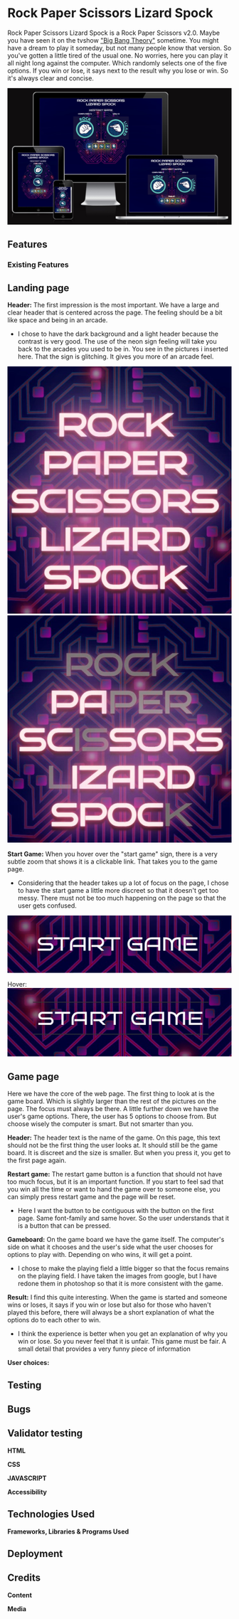 # Rock Paper Scissors Lizard Spock

Rock Paper Scissors Lizard Spock is a Rock Paper Scissors v2.0. Maybe you have seen it on the tvshow ["Big Bang Theory"](https://www.imdb.com/title/tt0898266/) sometime. 
You might have a dream to play it someday, but not many people know that version. So you've gotten a little tired of the usual one. No worries, here you can play it all night long against the computer. Which randomly selects one of the five options. 
If you win or lose, it says next to the result why you lose or win. So it's always clear and concise.

![Lighthouse picture](/assets/images/images%20readme/readme_file_am_i_responsive.jpg)

## Features

### **Existing Features**

## Landing page

**Header:**
The first impression is the most important. We have a large and clear header that is centered across the page. The feeling should be a bit like space and being in an arcade.

- I chose to have the dark background and a light header because the contrast is very good. The use of the neon sign feeling will take you back to the arcades you used to be in. You see in the pictures i inserted here. That the sign is glitching. It gives you more of an arcade feel.

![header image no glitch](/assets/images/images%20readme/header.jpg)
![header image glitching](/assets/images/images%20readme/header_blinks.jpg)


**Start Game:**
When you hover over the "start game" sign, there is a very subtle zoom that shows it is a clickable link. That takes you to the game page.

- Considering that the header takes up a lot of focus on the page, I chose to have the start game a little more discreet so that it doesn't get too messy. There must not be too much happening on the page so that the user gets confused.

![start game sign](/assets/images/images%20readme/startgame.jpg)

Hover:
![start game sign hover](/assets/images/images%20readme/startgame_hover.jpg)

## Game page

Here we have the core of the web page. The first thing to look at is the game board. Which is slightly larger than the rest of the pictures on the page. The focus must always be there. A little further down we have the user's game options. There, the user has 5 options to choose from. But choose wisely the computer is smart. But not smarter than you. 

**Header:**
The header text is the name of the game. On this page, this text should not be the first thing the user looks at. It should still be the game board. It is discreet and the size is smaller. But when you press it, you get to the first page again.

**Restart game:**
The restart game button is a function that should not have too much focus, but it is an important function. If you start to feel sad that you win all the time or want to hand the game over to someone else, you can simply press restart game and the page will be reset.

- Here I want the button to be contiguous with the button on the first page. Same font-family and same hover. So the user understands that it is a button that can be pressed.

**Gameboard:**
On the game board we have the game itself. The computer's side on what it chooses and the user's side what the user chooses for options to play with. Depending on who wins, it will get a point.

- I chose to make the playing field a little bigger so that the focus remains on the playing field.
I have taken the images from google, but I have redone them in photoshop so that it is more consistent with the game.

**Result:**
I find this quite interesting. When the game is started and someone wins or loses, it says if you win or lose but also for those who haven't played this before, there will always be a short explanation of what the options do to each other to win.

- I think the experience is better when you get an explanation of why you win or lose. So you never feel that it is unfair. This game must be fair. A small detail that provides a very funny piece of information

**User choices:**

## Testing

## Bugs

## Validator testing

**HTML**

**CSS**

**JAVASCRIPT**

**Accessibility**

## Technologies Used
**Frameworks, Libraries & Programs Used**

## Deployment

## Credits

**Content**


**Media**

